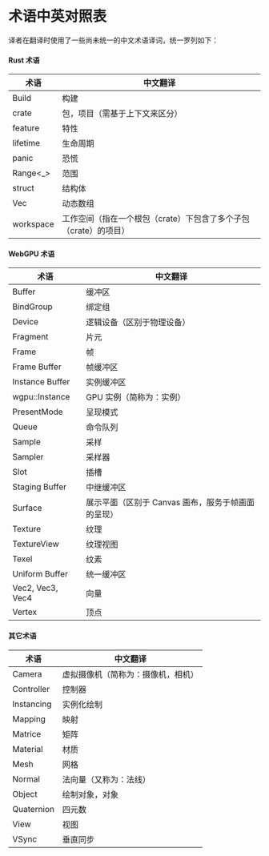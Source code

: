 # 术语中英对照表
译者在翻译时使用了一些尚未统一的中文术语译词，统一罗列如下：

#### Rust 术语
 术语 | 中文翻译  
 --- | --- 
 Build | 构建
 crate | 包，项目（需基于上下文来区分）
 feature | 特性
 lifetime | 生命周期
 panic | 恐慌
 Range<_> |范围
 struct | 结构体
 Vec | 动态数组
 workspace | ⼯作空间（指在⼀个根包（crate）下包含了多个⼦包（crate）的项目）


#### WebGPU 术语
 术语 | 中文翻译  
 --- | --- 
 Buffer | 缓冲区
 BindGroup | 绑定组
 Device | 逻辑设备（区别于物理设备）
 Fragment | 片元
 Frame | 帧
 Frame Buffer | 帧缓冲区
 Instance Buffer | 实例缓冲区
 wgpu::Instance | GPU 实例（简称为：实例）
 PresentMode | 呈现模式
  Queue | 命令队列
 Sample | 采样
 Sampler | 采样器
 Slot | 插槽
  Staging Buffer | 中继缓冲区
 Surface | 展示平面（区别于 Canvas 画布，服务于帧画面的呈现）
 Texture | 纹理
 TextureView | 纹理视图
 Texel | 纹素
 Uniform Buffer | 统一缓冲区
 Vec2, Vec3, Vec4 | 向量
 Vertex | 顶点

 #### 其它术语
 术语 | 中文翻译  
 --- | --- 
 Camera | 虚拟摄像机（简称为：摄像机，相机）
 Controller | 控制器
 Instancing | 实例化绘制
 Mapping | 映射
 Matrice | 矩阵
 Material | 材质
 Mesh | 网格
 Normal | 法向量（又称为：法线）
 Object | 绘制对象，对象
 Quaternion | 四元数 
 View | 视图
 VSync | 垂直同步

 






